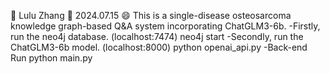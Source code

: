 👋 Lulu Zhang
👀 2024.07.15
😄 This is a single-disease osteosarcoma knowledge graph-based Q&A system incorporating ChatGLM3-6b.
-Firstly, run the neo4j database. (localhost:7474) 
  neo4j start 
-Secondly, run the ChatGLM3-6b model. (localhost:8000) 
  python openai_api.py 
-Back-end Run 
  python main.py 

